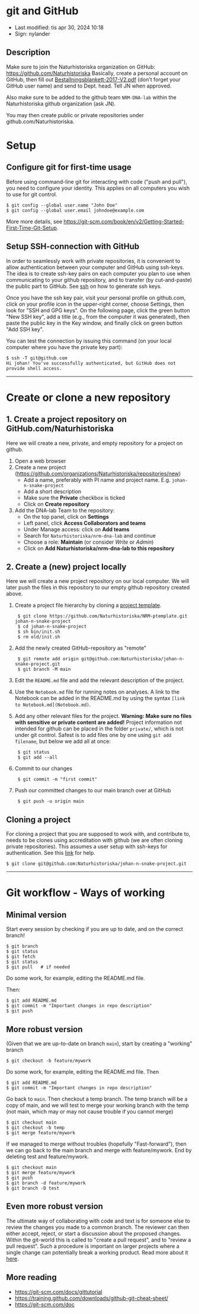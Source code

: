 # git and GitHub

- Last modified: tis apr 30, 2024  10:18
- Sign: nylander

## Description

Make sure to join the Naturhistoriska organization on GitHub:
<https://github.com/Naturhistoriska> Basically, create a personal account on
GitHub, then fill out
[Bestallningsblankett-2017-V2.pdf](Bestallningsblankett-2017-V2.pdf)
(don't forget your GitHub user name) and send to Dept. head. Tell JN when
approved.

Also make sure to be added to the github team `NRM-DNA-lab` within the
Naturhistoriska github organization (ask JN).

You may then create public or private repositories under github.com/Naturhistoriska.

# Setup

## Configure git for first-time usage

Before using command-line git for interacting with code ("push and pull"), you
need to configure your identity.  This applies on all computers you wish to use
for git control.

    $ git config --global user.name "John Doe"
    $ git config --global user.email johndoe@example.com

More more details, see <https://git-scm.com/book/en/v2/Getting-Started-First-Time-Git-Setup>.

## Setup SSH-connection with GitHub

In order to seamlessly work with private repositories, it is convenient to
allow authentication between your computer and GitHub using ssh-keys.  The idea
is to create ssh-key pairs on each computer you plan to use when communicating
to your github repository, and to transfer (by cut-and-paste) the public part
to GitHub. See [ssh](../ssh/README.md) on how to generate ssh keys.

Once you have the ssh key pair, visit your personal profile on github.com,
click on your profile icon in the upper-right corner, choose Settings, then
look for "SSH and GPG keys".  On the following page, click the green button
"New SSH key", add a title (e.g., from the computer it was generated), then
paste the public key in the Key window, and finally click on green button "Add
SSH key".

You can test the connection by issuing this command (on your local computer
where you have the private key part):

    $ ssh -T git@github.com
    Hi johan! You've successfully authenticated, but GitHub does not provide shell access.

---

# Create or clone a new repository

## 1. Create a project repository on GitHub.com/Naturhistoriska

Here we will create a new, private, and empty repository for a project on github.

1. Open a web browser
2. Create a new project
(<https://github.com/organizations/Naturhistoriska/repositories/new>)
    - Add a name, preferably with PI name and project name. E.g.
      `johan-n-snake-project`
    - Add a short description
    - Make sure the **Private** checkbox is ticked
    - Click on **Create repository**
3. Add the DNA-lab Team to the repository:
    - On the top panel, click on **Settings**
    - Left panel, click **Access Collaborators and teams**
    - Under Manage access: click on **Add teams**
    - Search for `Naturhistoriska/nrm-dna-lab` and continue
    - Choose a role: **Maintain** (or consider *Write* or *Admin*)
    - Click on **Add Naturhistoriska/nrm-dna-lab to this repository**

## 2. Create a (new) project locally

Here we will create a new project repository on our local computer.  We will
later push the files in this repository to our empty github repository created
above.

1. Create a project file hierarchy by cloning a [project
   template](https://github.com/nylander/NRM-ptemplate).

        $ git clone https://github.com/Naturhistoriska/NRM-ptemplate.git johan-n-snake-project
        $ cd johan-n-snake-project
        $ sh bin/init.sh
        $ rm old/init.sh

2. Add the newly created GitHub-repository as "remote"

        $ git remote add origin git@github.com:Naturhistoriska/johan-n-snake-project.git
        $ git branch -M main

2. Edit the `README.md` file and add the relevant description of the project.
3. Use the `Notebook.md` file for running notes on analyses. A
   link to the Notebook can be added in the README.md by using the syntax `[link
   to Notebook.md](Notebook.md)`.
4. Add any other relevant files for the project.
   **Warning: Make sure no files with sensitive or private content are added!**
   Project information not intended for github can be placed in the folder `private/`, which is not under git control.
   Safest is to add files one by one using `git add filename`, but below we add all at once:

        $ git status
        $ git add --all

5. Commit to our changes

        $ git commit -m "first commit"

6. Push our committed changes to our main branch over at GitHub

        $ git push -u origin main

## Cloning a project

For cloning a project that you are supposed to work with, and contribute to,
needs to be clones using accreditation with github (we are often cloning
private repositories).  This assumes a user setup with ssh-keys for
authentication. See this
[link](https://docs.github.com/en/authentication/connecting-to-github-with-ssh/adding-a-new-ssh-key-to-your-github-account)
for help.

    $ git clone git@github.com:Naturhistoriska/johan-n-snake-project.git

---

# Git workflow - Ways of working

## Minimal version

Start every session by checking if you are up to date, and on the correct
branch!

    $ git branch
    $ git status
    $ git fetch
    $ git status
    $ git pull   # if needed

Do some work, for example, editing the README.md file.

Then:

    $ git add README.md
    $ git commit -m "Important changes in repo description"
    $ git push

## More robust version

(Given that we are up-to-date on branch `main`), start by creating a "working" branch

    $ git checkout -b feature/mywork

Do some work, for example, editing the README.md file. Then

    $ git add README.md
    $ git commit -m "Important changes in repo description"

Go back to `main`. Then checkout a temp branch. The temp branch will be a copy
of main, and we will test to merge your working branch with the temp (not main,
which may or may not cause trouble if you cannot merge)

    $ git checkout main
    $ git checkout -b temp
    $ git merge feature/mywork

If we managed to merge without troubles (hopefully "Fast-forward"), then we can
go back to the main branch and merge with feature/mywork. End by deleting test
and feature/mywork.

    $ git checkout main
    $ git merge feature/mywork
    $ git push
    $ git branch -d feature/mywork
    $ git branch -D test

## Even more robust version

The ultimate way of collaborating with code and text is for someone else to
review the changes you made to a common branch. The reviewer can then either
accept, reject, or start a discussion about the proposed changes.  Within the
git-world this is called to "create a pull request", and to "review a pull
request". Such a procedure is important on larger projects where a single
change can potentially break a working product.  Read more about it
[here](https://docs.github.com/en/pull-requests/collaborating-with-pull-requests/proposing-changes-to-your-work-with-pull-requests/about-pull-requests).

## More reading

- <https://git-scm.com/docs/gittutorial>
- <https://training.github.com/downloads/github-git-cheat-sheet/>
- <https://git-scm.com/doc>

